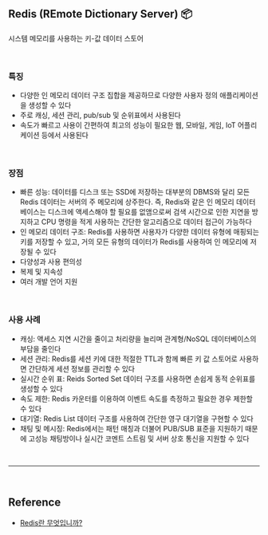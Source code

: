 ## Redis (REmote Dictionary Server) 📦

시스템 메모리를 사용하는 키-값 데이터 스토어

<br/>

### 특징

- 다양한 인 메모리 데이터 구조 집합을 제공하므로 다양한 사용자 정의 애플리케이션을 생성할 수 있다
- 주로 캐싱, 세션 관리, pub/sub 및 순위표에서 사용된다
- 속도가 빠르고 사용이 간편하여 최고의 성능이 필요한 웹, 모바일, 게임, IoT 어플리케이션 등에서 사용된다

<br/>

### 장점

- 빠른 성능: 데이터를 디스크 또는 SSD에 저장하는 대부분의 DBMS와 달리 모든 Redis 데이터는 서버의 주 메모리에 상주한다. 즉, Redis와 같은 인 메모리 데이터베이스는 디스크에 액세스해야 할 필요를 없앰으로써 검색 시간으로 인한 지연을 방지하고 CPU 명령을 적게 사용하는 간단한 알고리즘으로 데이터 접근이 가능하다
- 인 메모리 데이터 구조: Redis를 사용하면 사용자가 다양한 데이터 유형에 매핑되는 키를 저장할 수 있고, 거의 모든 유형의 데이터가 Redis를 사용하여 인 메모리에 저장될 수 있다
- 다양성과 사용 편의성
- 복제 및 지속성
- 여러 개발 언어 지원

<br/>

### 사용 사례

- 캐싱: 액세스 지연 시간을 줄이고 처리량을 늘리며 관계형/NoSQL 데이터베이스의 부담을 줄인다
- 세션 관리: Redis를 세션 키에 대한 적절한 TTL과 함께 빠른 키 값 스토어로 사용하면 간단하게 세션 정보를 관리할 수 있다
- 실시간 순위 표: Reids Sorted Set 데이터 구조를 사용하면 손쉽게 동적 순위표를 생성할 수 있다
- 속도 제한: Redis 카운터를 이용하여 이벤트 속도를 측정하고 필요한 경우 제한할 수 있다
- 대기열: Redis List 데이터 구조를 사용하여 간단한 영구 대기열을 구현할 수 있다
- 채팅 및 메시징: Redis에서는 패턴 매칭과 더불어 PUB/SUB 표준을 지원하기 때문에 고성능 채팅방이나 실시간 코멘트 스트림 및 서버 상호 통신을 지원할 수 있다

<br/>

---

<br/>

## Reference

- [Redis란 무엇입니까?](https://aws.amazon.com/ko/elasticache/what-is-redis/)
